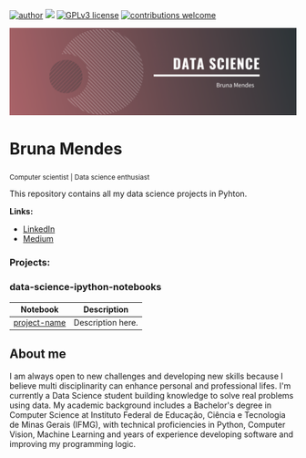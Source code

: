 [![author](https://img.shields.io/badge/author-brunacmendes-red.svg)](https://www.linkedin.com/in/brucmendes) [![](https://img.shields.io/badge/python-3.7+-blue.svg)](https://www.python.org/downloads/release/python-365/) [![GPLv3 license](https://img.shields.io/badge/License-GPLv3-blue.svg)](http://perso.crans.org/besson/LICENSE.html) [![contributions welcome](https://img.shields.io/badge/contributions-welcome-brightgreen.svg?style=flat)](https://github.com/brunacmendes/data_science/issues)

<p align="center">
  <img src="banner.png" >
</p>

# Bruna Mendes
<sub> Computer scientist | </sub> <sub>Data science enthusiast </sub> 

This repository contains all my data science projects in Pyhton.

**Links:**

* [LinkedIn](https://www.linkedin.com/in/brucmendes)
* [Medium](https://www.medium.com/@brucmendes)


### Projects:

### data-science-ipython-notebooks

| Notebook | Description |
|--------------------------------------------------------------------------------------------------------------|-------------------------------------------------------------------------------------------------------------------------------------------------------------------|
| [project-name](link) | Description here. |

## About me

I am always open to new challenges and developing new skills because I believe multi disciplinarity can enhance personal and professional lifes. I'm currently a Data Science student building knowledge to solve real problems using data. My academic background includes a Bachelor's degree in Computer Science at Instituto Federal de Educação, Ciência e Tecnologia de Minas Gerais (IFMG), with technical proficiencies in Python, Computer Vision, Machine Learning and years of experience developing software and improving my programming logic.
